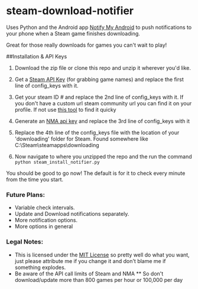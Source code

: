 steam-download-notifier
=======================

Uses Python and the Android app [Notify My Android](https://www.notifymyandroid.com) to push notifications to your phone when a Steam game finishes downloading.

Great for those really downloads for games you can't wait to play!

##Installation & API Keys

1. Download the zip file or clone this repo and unzip it wherever you'd like.
2. Get a [Steam API Key](http://steamcommunity.com/dev/apikey) (for grabbing game names) and replace the first line of config_keys with it.

2. Get your steam ID # and replace the 2nd line of config_keys with it. If you don't have a custom url steam community url you can find it on your profile. If not use [this tool](http://steamidconverter.com/) to find it quicky

3. Generate an [NMA api key](https://www.notifymyandroid.com/account.jsp) and replace the 3rd line of config_keys with it

4. Replace the 4th line of the config_keys file with the location of your 'downloading' folder for Steam. Found somewhere like C:\Steam\steamapps\downloading

5. Now navigate to where you unzipped the repo and the run the command `python steam_install_notifier.py`

You should be good to go now!
The default is for it to check every minute from the time you start.

### Future Plans:
* Variable check intervals.
* Update and Download notifications separately.
* More notification options.
* More options in general

### Legal Notes:

* This is licensed under the [MIT License](https://tldrlegal.com/license/mit-license) so pretty well do what you want, just please attribute me if you change it and don't blame me if something explodes.
* Be aware of the API call limits of Steam and NMA
** So don't download/update more than 800 games per hour or 100,000 per day